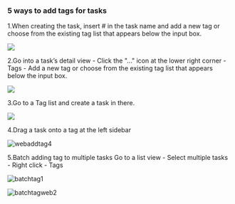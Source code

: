 ### 5 ways to add tags for tasks

1.When creating the task, insert # in the task name and add a new tag or choose from the existing tag list that appears below the input box. 

![](../../../images/ticktick-web-version/tag/Screen%20Shot%202018-05-25%20at%203.12.32%20PM.png)

2.Go into a task’s detail view - Click the "..." icon at the lower right corner - Tags - Add a new tag or choose from the existing tag list that appears below the input box. 

![](../../../images/ticktick-web-version/tag/Screen%20Shot%202018-05-25%20at%203.15.47%20PM.png)

3.Go to a Tag list and create a task in there. 

![](../../../images/ticktick-web-version/tag/Screen%20Shot%202018-08-23%20at%202.47.52%20PM.png)

4.Drag a task onto a tag at the left sidebar 

![webaddtag4](../../../images/ticktick-web-version/tag/Screen%20Shot%202018-08-23%20at%203.05.02%20PM.png)

5.Batch adding tag to multiple tasks Go to a list view - Select multiple tasks - Right click - Tags

![batchtag1](../../../images/ticktick-web-version/tag/Screen%20Shot%202018-08-23%20at%202.56.02%20PM.png)

![batchtagweb2](../../../images/ticktick-web-version/tag/Screen%20Shot%202018-08-23%20at%202.56.10%20PM.png)

